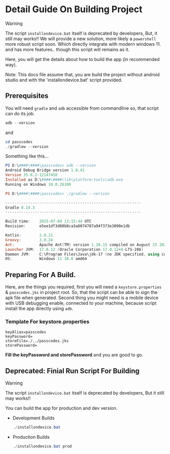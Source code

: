 # Detail Guide On Building Project

> [!warning]
> The script `installondevice.bat` itself is deprecated by developers,
> But, it still may works!! We will provide a new solution, more likely a `powershell` more robust script soon.
> Which directly integrate with modern windows 11. and has more features.. though this script will remains as it.

Here, you will get the details about how to build the app (in recommended way).

Note: This docs file assume that, you are build the project without android studio and with the 'installondevice.bat' script provided.

## Prerequisites

You will need `gradle` and `adb` accessible from commandline so, that script can do its job.

```powershell
adb --version
```

and

```powershell
cd passcodes
./gradlew --version
```

Something like this...

```powershell
PS D:\####\####\passcodes> adb --version
Android Debug Bridge version 1.0.41
Version 35.0.2-12147458
Installed as D:\####\####\lib\platform-tools\adb.exe
Running on Windows 10.0.26100

PS D:\####\####\passcodes> ./gradlew --version

------------------------------------------------------------
Gradle 8.14.3
------------------------------------------------------------

Build time:    2025-07-04 13:15:44 UTC
Revision:      e5ee1df3d88b8ca3a8074787a94f373e3090e1db

Kotlin:        2.0.21
Groovy:        3.0.24
Ant:           Apache Ant(TM) version 1.10.15 compiled on August 25 2024
Launcher JVM:  17.0.12 (Oracle Corporation 17.0.12+8-LTS-286)
Daemon JVM:    C:\Program Files\Java\jdk-17 (no JDK specified, using current Java home)
OS:            Windows 11 10.0 amd64
```

## Preparing For A Build.

Here, are the things you required, first you will need a `keystore.properties` & `passcodes.jks` in project root. So, that the script can be able to sign the apk file when generated. Second thing you might need is a mobile device with USB debugging enable, connected to your machine, because script install the app directly using `adb`.

### Template For keystore.properties

```
keyAlias=passcodes
keyPassword=
storeFile=./../passcodes.jks
storePassword=
```

**Fill the keyPassword and storePassword** and you are good to go.

## Deprecated: Finial Run Script For Building

> [!warning]
> The script `installondevice.bat` itself is deprecated by developers,
> But it still may works!!

You can build the app for production and dev version.

-   Development Builds

    ```powershell
    ./installondevice.bat
    ```

-   Production Builds

    ```powershell
    ./installondevice.bat prod
    ```
